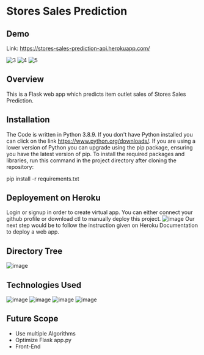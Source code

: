 # Stores Sales Prediction

## Demo
Link: https://stores-sales-prediction-api.herokuapp.com/

![3](https://user-images.githubusercontent.com/56039882/131975171-4c470ec8-a818-49f0-a598-69dc00f697f2.PNG)
![4](https://user-images.githubusercontent.com/56039882/131975204-87bc1d5d-9ac6-4d02-9fdf-9bf3960a18ef.PNG)
![5](https://user-images.githubusercontent.com/56039882/131975233-0f07f75a-530c-4449-84b2-bb36812a39b9.PNG)

## Overview
This is a Flask web app which predicts item outlet sales of Stores Sales Prediction.

## Installation
The Code is written in Python 3.8.9. If you don't have Python installed you can click on the link https://www.python.org/downloads/. If you are using a lower version of Python you can upgrade using the pip package, ensuring you have the latest version of pip. To install the required packages and libraries, run this command in the project directory after cloning the repository:

pip install -r requirements.txt

## Deployement on Heroku
Login or signup in order to create virtual app. You can either connect your github profile or download ctl to manually deploy this project.
![image](https://user-images.githubusercontent.com/56039882/131977019-361f538f-4600-4747-8c98-5bbb1382e22b.png)
Our next step would be to follow the instruction given on Heroku Documentation to deploy a web app.

## Directory Tree
![image](https://user-images.githubusercontent.com/56039882/131978926-6eb2d854-a08a-45fe-9821-4439eb5f08ff.png)


## Technologies Used
![image](https://user-images.githubusercontent.com/56039882/131978055-4eaf451c-56ab-4f03-be1e-16e008ccd3c3.png)
![image](https://user-images.githubusercontent.com/56039882/131978079-a53c0114-f559-42e2-afe2-53753b9f2ccc.png)
![image](https://user-images.githubusercontent.com/56039882/131978106-a149b5ae-8252-461f-9335-27b962982880.png)
![image](https://user-images.githubusercontent.com/56039882/131978128-02102d84-d4a5-4093-9390-7a647cee09f8.png)

## Future Scope
* Use multiple Algorithms
* Optimize Flask app.py
* Front-End
